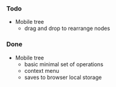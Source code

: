 
### Todo
+ Mobile tree
	- drag and drop to rearrange nodes

### Done
+ Mobile tree
	+ basic minimal set of operations
	+ context menu
	+ saves to browser local storage